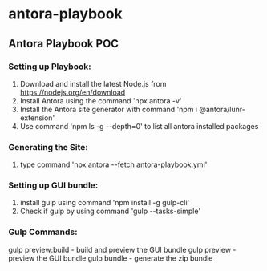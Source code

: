 # antora-playbook
## Antora Playbook POC

### Setting up Playbook: 
1) Download and install the latest Node.js from https://nodejs.org/en/download
2) Install Antora using the command 'npx antora -v'
3) Install the Antora site generator with command 'npm i @antora/lunr-extension'
4) Use command 'npm ls -g --depth=0' to list all antora installed packages

### Generating the Site:
1) type command 'npx antora --fetch antora-playbook.yml'

### Setting up GUI bundle: 
1) install gulp using command 'npm install -g gulp-cli'
2) Check if gulp by using command 'gulp --tasks-simple'

### Gulp Commands:
gulp preview:build - build and preview the GUI bundle
gulp preview - preview the GUI bundle
gulp bundle - generate the zip bundle



